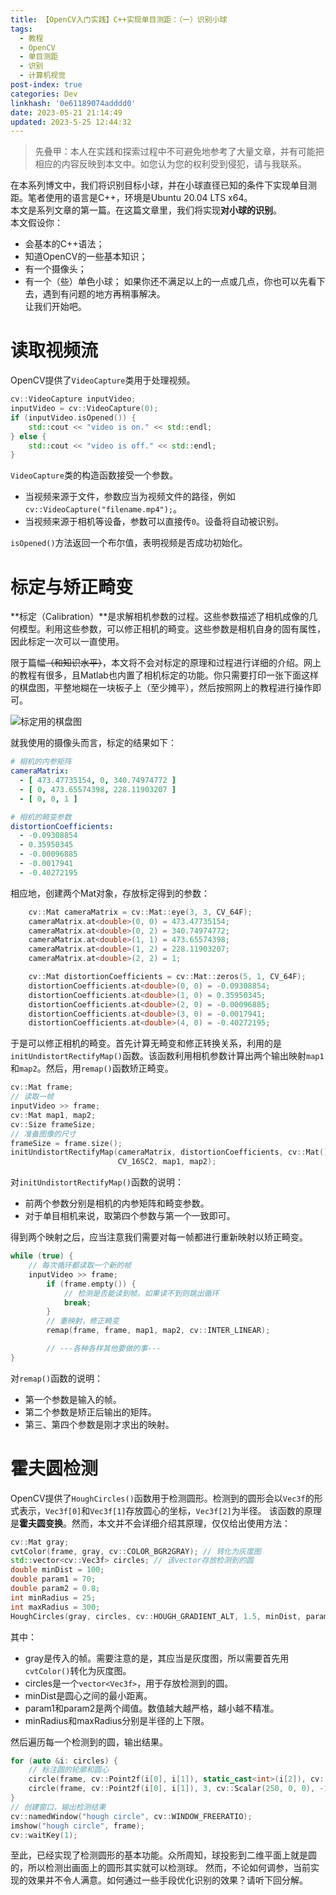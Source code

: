 ```yaml
---
title: 【OpenCV入门实践】C++实现单目测距：（一）识别小球
tags:
  - 教程
  - OpenCV
  - 单目测距
  - 识别
  - 计算机视觉
post-index: true
categories: Dev
linkhash: '0e61189074adddd0'
date: 2023-05-21 21:14:49
updated: 2023-5-25 12:44:32
---
```


 > 先叠甲：本人在实践和探索过程中不可避免地参考了大量文章，并有可能把相应的内容反映到本文中。如您认为您的权利受到侵犯，请与我联系。

在本系列博文中，我们将识别目标小球，并在小球直径已知的条件下实现单目测距。笔者使用的语言是C++，环境是Ubuntu 20.04 LTS x64。  
本文是系列文章的第一篇。在这篇文章里，我们将实现**对小球的识别**。  
本文假设你：
 - 会基本的C++语法；
 - 知道OpenCV的一些基本知识；
 - 有一个摄像头；
 - 有一个（些）单色小球；
如果你还不满足以上的一点或几点，你也可以先看下去，遇到有问题的地方再稍事解决。  
让我们开始吧。  

# 读取视频流

OpenCV提供了`VideoCapture`类用于处理视频。

```cpp
cv::VideoCapture inputVideo;
inputVideo = cv::VideoCapture(0);
if (inputVideo.isOpened()) {
    std::cout << "video is on." << std::endl;
} else {
    std::cout << "video is off." << std::endl;
}
```
`VideoCapture`类的构造函数接受一个参数。
 - 当视频来源于文件，参数应当为视频文件的路径，例如`cv::VideoCapture("filename.mp4");`。
 - 当视频来源于相机等设备，参数可以直接传`0`。设备将自动被识别。

`isOpened()`方法返回一个布尔值，表明视频是否成功初始化。

# 标定与矫正畸变

**标定（Calibration）**是求解相机参数的过程。这些参数描述了相机成像的几何模型。利用这些参数，可以修正相机的畸变。这些参数是相机自身的固有属性，因此标定一次可以一直使用。

限于篇幅~~（和知识水平）~~，本文将不会对标定的原理和过程进行详细的介绍。网上的教程有很多，且Matlab也内置了相机标定的功能。你只需要打印一张下面这样的棋盘图，平整地糊在一块板子上（至少摊平），然后按照网上的教程进行操作即可。

![标定用的棋盘图](/images/0e61189074adddd0/calibration.jpg)

就我使用的摄像头而言，标定的结果如下：
```yaml
# 相机的内参矩阵
cameraMatrix:
  - [ 473.47735154, 0, 340.74974772 ]
  - [ 0, 473.65574398, 228.11903207 ]
  - [ 0, 0, 1 ]

# 相机的畸变参数
distortionCoefficients:
  - -0.09308854
  - 0.35950345
  - -0.00096885
  - -0.0017941
  - -0.40272195
```
相应地，创建两个Mat对象，存放标定得到的参数：
```cpp
    cv::Mat cameraMatrix = cv::Mat::eye(3, 3, CV_64F);
    cameraMatrix.at<double>(0, 0) = 473.47735154;
    cameraMatrix.at<double>(0, 2) = 340.74974772;
    cameraMatrix.at<double>(1, 1) = 473.65574398;
    cameraMatrix.at<double>(1, 2) = 228.11903207;
    cameraMatrix.at<double>(2, 2) = 1;

    cv::Mat distortionCoefficients = cv::Mat::zeros(5, 1, CV_64F);
    distortionCoefficients.at<double>(0, 0) = -0.09308854;
    distortionCoefficients.at<double>(1, 0) = 0.35950345;
    distortionCoefficients.at<double>(2, 0) = -0.00096885;
    distortionCoefficients.at<double>(3, 0) = -0.0017941;
    distortionCoefficients.at<double>(4, 0) = -0.40272195;
```
于是可以修正相机的畸变。首先计算无畸变和修正转换关系，利用的是`initUndistortRectifyMap()`函数。该函数利用相机参数计算出两个输出映射`map1`和`map2`。然后，用`remap()`函数矫正畸变。
```cpp
cv::Mat frame;
// 读取一帧
inputVideo >> frame; 
cv::Mat map1, map2;
cv::Size frameSize;
// 准备图像的尺寸
frameSize = frame.size(); 
initUndistortRectifyMap(cameraMatrix, distortionCoefficients, cv::Mat(), cameraMatrix, frameSize, 
                        CV_16SC2, map1, map2);
```
对`initUndistortRectifyMap()`函数的说明：
 - 前两个参数分别是相机的内参矩阵和畸变参数。
 - 对于单目相机来说，取第四个参数与第一个一致即可。

得到两个映射之后，应当注意我们需要对每一帧都进行重新映射以矫正畸变。

```cpp
while (true) {
    // 每次循环都读取一个新的帧
    inputVideo >> frame; 
        if (frame.empty()) {
            // 检测是否能读到帧。如果读不到则跳出循环
            break; 
        }
        // 重映射，修正畸变
        remap(frame, frame, map1, map2, cv::INTER_LINEAR); 

        // ---各种各样其他要做的事---
}
```
对`remap()`函数的说明：
 - 第一个参数是输入的帧。
 - 第二个参数是矫正后输出的矩阵。
 - 第三、第四个参数是刚才求出的映射。

# 霍夫圆检测

OpenCV提供了`HoughCircles()`函数用于检测圆形。检测到的圆形会以`Vec3f`的形式表示，`Vec3f[0]`和`Vec3f[1]`存放圆心的坐标，`Vec3f[2]`为半径。
该函数的原理是**霍夫圆变换**。然而，本文并不会详细介绍其原理，仅仅给出使用方法：
```cpp
cv::Mat gray;
cvtColor(frame, gray, cv::COLOR_BGR2GRAY); // 转化为灰度图
std::vector<cv::Vec3f> circles; // 该vector存放检测到的圆
double minDist = 100;
double param1 = 70;
double param2 = 0.8;
int minRadius = 25;
int maxRadius = 300;
HoughCircles(gray, circles, cv::HOUGH_GRADIENT_ALT, 1.5, minDist, param1, param2, minRadius, maxRadius);
```
其中：
 - gray是传入的帧。需要注意的是，其应当是灰度图，所以需要首先用`cvtColor()`转化为灰度图。
 - circles是一个`vector<Vec3f>`，用于存放检测到的圆。
 - minDist是圆心之间的最小距离。
 - param1和param2是两个阈值。数值越大越严格，越小越不精准。
 - minRadius和maxRadius分别是半径的上下限。

然后遍历每一个检测到的圆，输出结果。
```cpp
for (auto &i: circles) {
    // 标注圆的轮廓和圆心
    circle(frame, cv::Point2f(i[0], i[1]), static_cast<int>(i[2]), cv::Scalar(0, 255, 0), 2, 8);
    circle(frame, cv::Point2f(i[0], i[1]), 3, cv::Scalar(250, 0, 0), -1, 8);
}
// 创建窗口，输出检测结果
cv::namedWindow("hough circle", cv::WINDOW_FREERATIO);
imshow("hough circle", frame);
cv::waitKey(1);
```
至此，已经实现了检测圆形的基本功能。众所周知，球投影到二维平面上就是圆的，所以检测出画面上的圆形其实就可以检测球。
然而，不论如何调参，当前实现的效果并不令人满意。如何通过一些手段优化识别的效果？请听下回分解。
